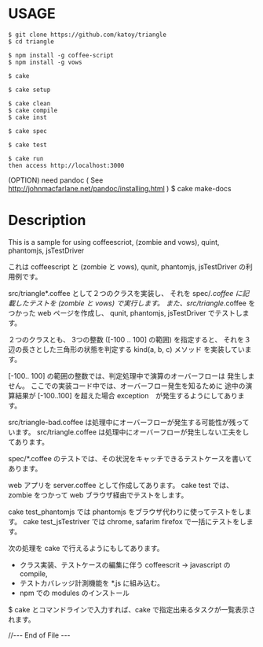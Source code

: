 USAGE
======

    $ git clone https://github.com/katoy/triangle
    $ cd triangle
    
    $ npm install -g coffee-script
    $ npm install -g vows
    
    $ cake 
    
    $ cake setup

    $ cake clean
    $ cake compile
    $ cake inst
    
    $ cake spec

    $ cake test

    $ cake run
    then access http://localhost:3000

   (OPTION)  need pandoc ( See http://johnmacfarlane.net/pandoc/installing.html )
   $ cake make-docs

Description
============

This is a sample for using coffeescriot, (zombie and vows), quint, phantomjs, jsTestDriver

これは coffeescript と (zombie と vows),  qunit, phantomjs, jsTestDriver の利用例です。

src/triangle*.coffee として２つのクラスを実装し、
それを spec/*.coffee に記載したテストを (zombie と vows) で実行します。
また、src/triangle*.coffee をつかった web ページを作成し、
qunit, phantomjs, jsTestDriver でテストします。

２つのクラスとも、
  3つの整数 ([-100 .. 100] の範囲) を指定すると、
  それを３辺の長さとした三角形の状態を判定する kind(a, b, c) メソッド
を実装しています。

[-100.. 100] の範囲の整数では、判定処理中で演算のオーバーフローは
発生しません。
ここでの実装コード中では、オーバーフロー発生を知るために
途中の演算結果が [-100..100] を超えた場合 exception　が発生するようにしてあります。

src/triangle-bad.coffee は処理中にオーバーフローが発生する可能性が残っています。
src/triangle.coffee は処理中にオーバーフローが発生しない工夫をしてあります。

spec/*.coffee のテストでは、その状況をキャッチできるテストケースを書いてあります。

web アプリを server.coffee として作成してあります。
cake test では、 zombie をつかって web ブラウザ経由でテストをします。

cake test_phantomjs では phantomjs をブラウザ代わりに使ってテストをします。
cake test_jsTestriver では chrome, safarim firefox で一括にテストをします。

次の処理を cake で行えるようにもしてあります。
 * クラス実装、テストケースの編集に伴う coffeescrit -> javascript の compile,
 * テストカバレッジ計測機能を *.js に組み込む。
 * npm での modules のインストール

 $ cake とコマンドラインで入力すれば、cake で指定出来るタスクが一覧表示されます。
 
//--- End of File ---

